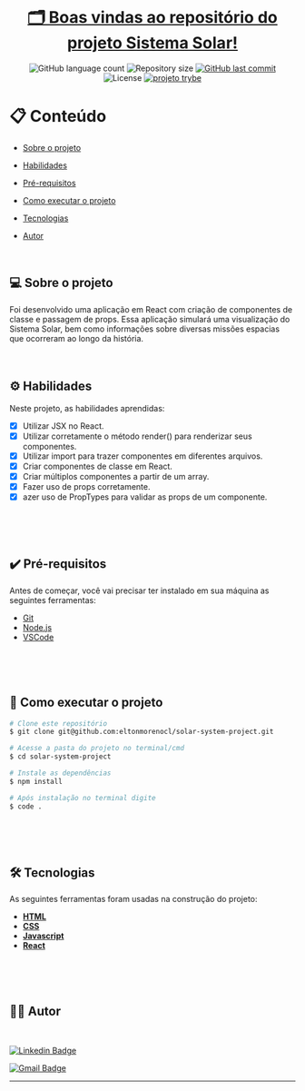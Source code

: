<h1 align="center">
       <a href="#" alt=""> 🗂️ Boas vindas ao repositório do projeto Sistema Solar!</a>
</h1>

<p align="center">
  
  <img alt="GitHub language count" src="https://img.shields.io/github/languages/count/eltonmorenocl/solar-system-project?color=azure">

  <img alt="Repository size" src="https://img.shields.io/github/repo-size/eltonmorenocl/solar-system-project">

  
  <a href="https://github.com/eltonmorenocl/solar-system-project/commits/master">
    <img alt="GitHub last commit" src="https://img.shields.io/github/last-commit/eltonmorenocl/solar-system-project?color=yellow">
  </a>
    
   <img alt="License" src="https://img.shields.io/badge/license-MIT-orange">
   
  <a href="https://www.betrybe.com/">
    <img alt="projeto trybe" src="https://img.shields.io/badge/projeto%20feito%20na-TRYBE-%231db702">
  </a>
 
</p>


📋 Conteúdo
=================

<!--ts-->

* [Sobre o projeto](#-sobre-o-projeto)

* [Habilidades](#%EF%B8%8F-habilidades)

* [Pré-requisitos](#%EF%B8%8F-pré-requisitos)

* [Como executar o projeto](#-como-executar-o-projeto)

* [Tecnologias](#-tecnologias)

* [Autor](#-autor)


<!--te-->
<br>

## 💻 Sobre o projeto

Foi desenvolvido uma aplicação em React com criação de componentes de classe e passagem de props. Essa aplicação simulará uma visualização do Sistema Solar, bem como informações sobre diversas missões espacias que ocorreram ao longo da história.
<br />
<br />
<br />

## ⚙️ Habilidades

Neste projeto, as habilidades aprendidas:

- [x] Utilizar JSX no React.
- [x] Utilizar corretamente o método render() para renderizar seus componentes.
- [x] Utilizar import para trazer componentes em diferentes arquivos.
- [x] Criar componentes de classe em React.
- [x] Criar múltiplos componentes a partir de um array.
- [x] Fazer uso de props corretamente.
- [x] azer uso de PropTypes para validar as props de um componente.
 
<br />
<br />
<br />

## ✔️ Pré-requisitos

Antes de começar, você vai precisar ter instalado em sua máquina as seguintes ferramentas:

- [Git](https://git-scm.com)
- [Node.js](https://nodejs.org/en/)
- [VSCode](https://code.visualstudio.com/)

<br />
<br />
<br />


## 🚀 Como executar o projeto

```bash
# Clone este repositório
$ git clone git@github.com:eltonmorenocl/solar-system-project.git

# Acesse a pasta do projeto no terminal/cmd
$ cd solar-system-project

# Instale as dependências
$ npm install

# Após instalação no terminal digite
$ code .

```

<br />
<br />
<br />

## 🛠 Tecnologias

As seguintes ferramentas foram usadas na construção do projeto:

-   **[HTML](https://github.com/ReactTraining/react-router/tree/master/packages/react-router-dom)**
-   **[CSS](https://react-icons.github.io/react-icons/)**
-   **[Javascript](https://react-icons.github.io/react-icons/)**
-   **[React](https://react-icons.github.io/react-icons/)**


<br />
<br />
<br />

## 👨‍💻 Autor

<br />

[![Linkedin Badge](https://img.shields.io/badge/-Elton_Moreno-blue?style=flat-square&logo=Linkedin&logoColor=white&link=https://www.linkedin.com/in/eltonmoreno/)](https://www.linkedin.com/in/eltonmoreno/)

[![Gmail Badge](https://img.shields.io/badge/-eltonmorenocl@gmail.com-c14438?style=flat-square&logo=Gmail&logoColor=white&link=mailto:eltonmorenocl@gmail.com)](mailto:eltonmorenocl@gmail.com)

---
